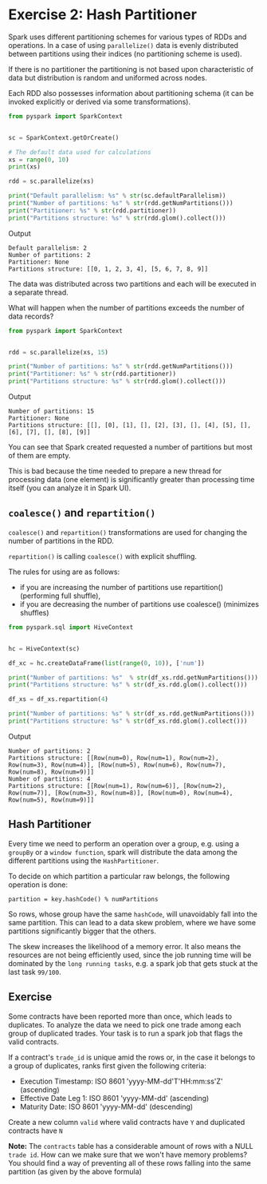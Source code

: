 # Exercise 2: Hash Partitioner
Spark uses different partitioning schemes for various types of RDDs and operations. 
In a case of using `parallelize()` data is evenly distributed between partitions using their indices 
(no partitioning scheme is used).

If there is no partitioner the partitioning is not based upon characteristic of data but distribution is random and uniformed across nodes.
    
Each RDD also possesses information about partitioning schema 
(it can be invoked explicitly or derived via some transformations). 
```python
from pyspark import SparkContext


sc = SparkContext.getOrCreate()

# The default data used for calculations
xs = range(0, 10)
print(xs)

rdd = sc.parallelize(xs)

print("Default parallelism: %s" % str(sc.defaultParallelism))
print("Number of partitions: %s" % str(rdd.getNumPartitions()))
print("Partitioner: %s" % str(rdd.partitioner))
print("Partitions structure: %s" % str(rdd.glom().collect()))
```
Output
```
Default parallelism: 2
Number of partitions: 2
Partitioner: None
Partitions structure: [[0, 1, 2, 3, 4], [5, 6, 7, 8, 9]]
```
The data was distributed across two partitions and each will be executed in a separate thread.

What will happen when the number of partitions exceeds the number of data records?
```python
from pyspark import SparkContext


rdd = sc.parallelize(xs, 15)

print("Number of partitions: %s" % str(rdd.getNumPartitions()))
print("Partitioner: %s" % str(rdd.partitioner))
print("Partitions structure: %s" % str(rdd.glom().collect()))
```
Output
```
Number of partitions: 15
Partitioner: None
Partitions structure: [[], [0], [1], [], [2], [3], [], [4], [5], [], [6], [7], [], [8], [9]]
```
You can see that Spark created requested a number of partitions but most of them are empty. 

This is bad because the time needed to prepare a new thread for processing data (one element) is significantly greater than processing time itself (you can analyze it in Spark UI).

## `coalesce()` and `repartition()`
`coalesce()` and `repartition()` transformations are used for changing the number of partitions in the RDD.

`repartition()` is calling `coalesce()` with explicit shuffling.

The rules for using are as follows:

- if you are increasing the number of partitions use repartition()(performing full shuffle),
- if you are decreasing the number of partitions use coalesce() (minimizes shuffles)
```python
from pyspark.sql import HiveContext


hc = HiveContext(sc)

df_xc = hc.createDataFrame(list(range(0, 10)), ['num'])

print("Number of partitions: %s"  % str(df_xs.rdd.getNumPartitions()))
print("Partitions structure: %s" % str(df_xs.rdd.glom().collect()))

df_xs = df_xs.repartition(4)

print("Number of partitions: %s" % str(df_xs.rdd.getNumPartitions()))
print("Partitions structure: %s" % str(df_xs.rdd.glom().collect()))
```
Output
```
Number of partitions: 2
Partitions structure: [[Row(num=0), Row(num=1), Row(num=2), Row(num=3), Row(num=4)], [Row(num=5), Row(num=6), Row(num=7), Row(num=8), Row(num=9)]]
Number of partitions: 4
Partitions structure: [[Row(num=1), Row(num=6)], [Row(num=2), Row(num=7)], [Row(num=3), Row(num=8)], [Row(num=0), Row(num=4), Row(num=5), Row(num=9)]]
```

## Hash Partitioner
Every time we need to perform an operation over a group, e.g. using a `groupBy` or a `window function`, spark will distribute the data among the different partitions using the `HashPartitioner`.

To decide on which partition a particular raw belongs, the following operation is done:
```
partition = key.hashCode() % numPartitions
```
So rows, whose group have the same `hashCode`, will unavoidably fall into the same partition. This can
lead to a data skew problem, where we have some partitions significantly bigger that the others.

The skew increases the likelihood of a memory error. It also means the resources are not being efficiently used,
since the job running time will be dominated by the `long running tasks`, e.g. a spark job that gets stuck at the last task `99/100`.

## Exercise
Some contracts have been reported more than once, which leads to duplicates. To analyze the data we need to pick one trade among each group of duplicated trades. Your task is to run a spark job that flags the valid contracts.

If a contract's `trade_id` is unique amid the rows or, in the case it belongs to a group of duplicates, ranks first given
the following criteria:

- Execution Timestamp: ISO 8601 'yyyy-MM-dd'T'HH:mm:ss'Z' (ascending)
- Effective Date Leg 1: ISO 8601 'yyyy-MM-dd' (ascending)
- Maturity Date: ISO 8601 'yyyy-MM-dd' (descending)
    
Create a new column `valid` where valid contracts have `Y` and duplicated contracts have `N`

**Note:** The `contracts` table has a considerable amount of rows with a NULL `trade id`. How can we make sure that we won't have memory problems? You should find a way of preventing all of these rows falling into
the same partition (as given by the above formula)
